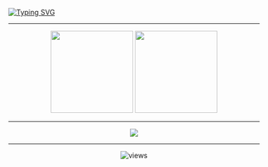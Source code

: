 <!-- Typing Animation -->
[![Typing SVG](https://readme-typing-svg.demolab.com?font=Fira+Code&pause=1000&color=00F700&center=true&vCenter=true&width=435&lines=Hi+%F0%9F%91%8B%2C+I'm+YourName;Full+Stack+Developer;Open+Source+Contributor;Tech+Enthusiast)](https://git.io/typing-svg)

---

<!-- GitHub Stats -->
<p align="center">
  <img src="https://github-readme-stats.vercel.app/api?username=YourGitHubUsername&show_icons=true&theme=radical" height="165">
  <img src="https://github-readme-streak-stats.herokuapp.com/?user=YourGitHubUsername&theme=radical" height="165">
</p>

---

<!-- Skills Icons -->
<p align="center">
  <img src="https://skillicons.dev/icons?i=html,css,js,react,python,java,mysql,git,github" />
</p>

---

<!-- Visitor Counter -->
<p align="center">
  <img src="https://komarev.com/ghpvc/?username=YourGitHubUsername&label=Profile%20Views&color=0e75b6&style=flat" alt="views"/>
</p>
